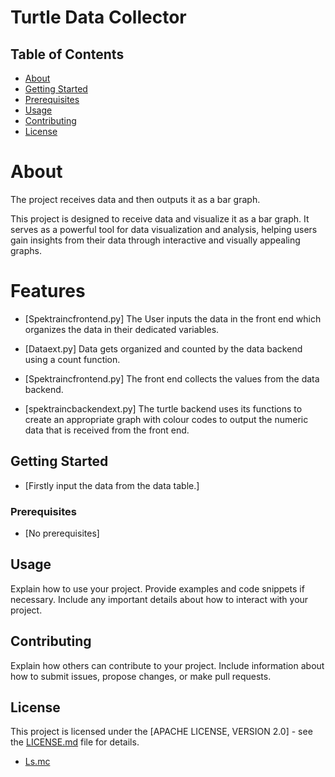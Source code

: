 # Turtle Data Collector
 
## Table of Contents

- [About](#about)
- [Getting Started](#getting-started)
- [Prerequisites](#prerequisites)
- [Usage](#usage)
- [Contributing](#contributing)
- [License](#license)

# About 
The project receives data and then outputs it as a bar graph.

This project is designed to receive data and visualize it as a bar graph. It serves as a powerful tool for data visualization and analysis, helping users gain insights from their data through interactive and visually appealing graphs.

# Features
- [Spektraincfrontend.py] The User inputs the data in the front end which organizes the data in their dedicated variables. 

- [Dataext.py] Data gets organized and counted by the data backend using a count function.

- [Spektraincfrontend.py] The front end collects the values from the data backend.

- [spektraincbackendext.py] The turtle backend uses its functions to create an appropriate graph with colour codes to output the numeric data that is received from the front end. 

## Getting Started

- [Firstly input the data from the data table.]

### Prerequisites

- [No prerequisites]

## Usage

Explain how to use your project. Provide examples and code snippets if necessary. Include any important details about how to interact with your project.

## Contributing

Explain how others can contribute to your project. Include information about how to submit issues, propose changes, or make pull requests.

## License

This project is licensed under the [APACHE LICENSE, VERSION 2.0] - see the [LICENSE.md](LICENSE) file for details.
- [Ls.mc](https://www.apache.org/licenses/LICENSE-2.0)
    